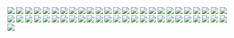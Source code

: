 ![](png/CONSTR_bln_rub_fix.png) ![](png/CONSTR_rog.png) ![](png/CONSTR_yoy.png)
![](png/CORP_DEBT_OVERDUE_BUDGET_bln_rub.png) ![](png/CORP_DEBT_OVERDUE_SUPPLIERS_bln_rub.png) ![](png/CORP_DEBT_OVERDUE_bln_rub.png)
![](png/CORP_DEBT_bln_rub.png) ![](png/CPI_ALCOHOL_rog.png) ![](png/CPI_FOOD_rog.png)
![](png/CPI_NONFOOD_rog.png) ![](png/CPI_SERVICES_rog.png) ![](png/CPI_rog.png)
![](png/IND_PROD_rog.png) ![](png/IND_PROD_yoy.png) ![](png/IND_PROD_ytd.png)
![](png/I_bln_rub.png) ![](png/I_rog.png) ![](png/I_yoy.png)
![](png/PROD_AUTO_BUS_units.png) ![](png/PROD_AUTO_PSGR_th.png) ![](png/PROD_AUTO_TRUCKS_AND_CHASSIS_th.png)
![](png/PROD_AUTO_TRUCKS_th.png) ![](png/PROD_BYCYCLES_th.png) ![](png/PROD_E_TWh.png)
![](png/PROD_RAILWAY_CARGO_WAGONS_units.png) ![](png/PROD_RAILWAY_PSGR_WAGONS_units.png) ![](png/RETAIL_SALES_bln_rub.png)
![](png/RETAIL_SALES_rog.png) ![](png/RETAIL_SALES_yoy.png) ![](png/RUR_EUR_eop.png)
![](png/RUR_USD_eop.png) ![](png/SOC_EMPLOYED_mln.png) ![](png/SOC_EMPLOYED_yoy.png)
![](png/SOC_PENSION_rub.png) ![](png/SOC_UNEMPLOYED_bln.png) ![](png/SOC_UNEMPLOYMENT_percent.png)
![](png/SOC_WAGE_rog.png) ![](png/SOC_WAGE_rub.png) ![](png/SOC_WAGE_yoy.png)
![](png/TRANS_COM_bln_t_km.png) ![](png/TRANS_COM_rog.png) ![](png/TRANS_COM_yoy.png)
![](png/TRANS_RAILLOAD_mln_t.png) ![](png/TRANS_RAILLOAD_rog.png) ![](png/TRANS_RAILLOAD_yoy.png)
![](png/TRANS_bln_t_km.png) ![](png/TRANS_rog.png) ![](png/TRANS_yoy.png)
![](png/USLUGI_bln_rub.png) ![](png/USLUGI_rog.png) ![](png/USLUGI_yoy.png)
